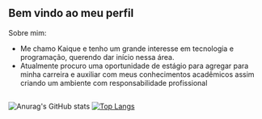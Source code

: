 ## Bem vindo ao meu perfil  

Sobre mim: 
- Me chamo Kaique e tenho um grande interesse em tecnologia e programação, querendo dar início nessa área.
- Atualmente procuro uma oportunidade de estágio para agregar para minha carreira e auxiliar com meus
conhecimentos acadêmicos assim criando um ambiente com responsabilidade profissional

##

![Anurag's GitHub stats](https://github-readme-stats.vercel.app/api?username=kaiqueqpa&show_icons=true&theme=aura) [![Top Langs](https://github-readme-stats.vercel.app/api/top-langs/?username=kaiqueqpa&show_icons=true&theme=aura)](https://github.com/anuraghazra/github-readme-stats)
